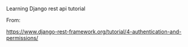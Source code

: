 Learning Django rest api tutorial

From:

https://www.django-rest-framework.org/tutorial/4-authentication-and-permissions/
